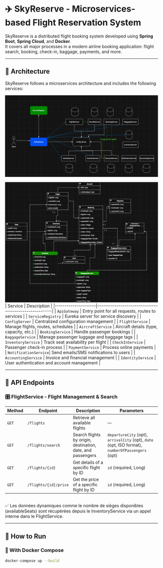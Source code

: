# ✈️ SkyReserve - Microservices-based Flight Reservation System

SkyReserve is a distributed flight booking system developed using **Spring Boot**, **Spring Cloud**, and **Docker**.  
It covers all major processes in a modern airline booking application: flight search, booking, check-in, baggage, payments, and more.

---

## 🧱 Architecture
SkyReserve follows a microservices architecture and includes the following services:

![img.png](img.png)

![img_1.png](img_1.png)
| Service             | Description                                           |
|---------------------|-------------------------------------------------------|
| `ApiGateway`        | Entry point for all requests, routes to services      |
| `ServiceRegistry`   | Eureka server for service discovery                   |
| `ConfigServer`      | Centralized configuration management                  |
| `FlightService`     | Manage flights, routes, schedules                     |
| `AircraftService`   | Aircraft details (type, capacity, etc.)               |
| `BookingService`    | Handle passenger bookings                             |
| `BaggageService`    | Manage passenger luggage and baggage tags             |
| `InventoryService`  | Track seat availability per flight                    |
| `CheckInService`    | Passenger check-in process                            |
| `PaymentService`    | Process online payments                               |
| `NotificationService`| Send emails/SMS notifications to users               |
| `AccountingService` | Invoice and financial management                      |
| `IdentityService`   | User authentication and account management            |


---
## 📡 API Endpoints
### 🎛️ FlightService - Flight Management & Search

| Method   | Endpoint                      | Description                                                 | Parameters                                                                                      |
|----------|-------------------------------|-------------------------------------------------------------|-------------------------------------------------------------------------------------------------|
| `GET`    | `/flights`                    | Retrieve all available flights                              | —                                                                                               |
| `GET`    | `/flights/search`             | Search flights by origin, destination, date, and passengers  | `departureCity` (opt), `arrivalCity` (opt), `date` (opt, ISO format), `numberOfPassengers` (opt) |
| `GET`    | `/flights/{id}`               | Get details of a specific flight by ID                       | `id` (required, Long)                                                                           |
| `GET`    | `/flights/{id}/price`         | Get the price of a specific flight by ID                     | `id` (required, Long)                                                                           |
<br>
✅ Les données dynamiques comme le nombre de sièges disponibles (availableSeats) sont récupérées depuis le InventoryService via un appel interne dans le FlightService.

---

## 🚀 How to Run

### 🐳 With Docker Compose

```bash
docker-compose up --build
